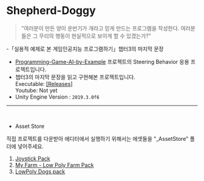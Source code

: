 # Shepherd-Doggy

> "여러분이 만든 양이 운반기가 개라고 믿게 만드는 프로그램을 작성한다. 여러분들은 그 무리의 행동이 현실적으로 보이게 할 수 있겠는가?" 

-「실용적 예제로 본 게임인공지능 프로그램하기」챕터3의 마지막 문장

- [Programming-Game-AI-by-Example](https://github.com/wonAdam/Programming-Game-AI-by-Example) 프로젝트의 Steering Behavior 응용 프로젝트입니다. <br>
- 챕터3의 마지막 문장을 읽고 구현해본 프로젝트입니다. <br>
Executable: [[Releases]](https://github.com/wonAdam/Shepherd-Doggy/releases/tag/1.0)<br>
Youtube: Not yet<br>
- Unity Engine Version : `2019.3.0f6` <br>

<hr>

<br>

- Asset Store

직접 프로젝트를 다운받아 에디터에서 실행하기 위해서는 에셋들을 "_AssetStore" 폴더에 넣어주세요.

1. [Joystick Pack](https://assetstore.unity.com/packages/tools/input-management/joystick-pack-107631)
2. [My Farm - Low Poly Farm Pack](https://assetstore.unity.com/packages/3d/environments/my-farm-low-poly-farm-pack-162147)
3. [LowPoly Dogs pack](https://assetstore.unity.com/packages/3d/characters/animals/lowpoly-dogs-pack-164065)
